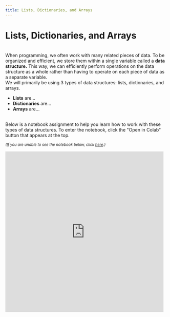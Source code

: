 ```yaml
---
title: Lists, Dictionaries, and Arrays
---
```


# Lists, Dictionaries, and Arrays

<br>
When programming, we often work with many related pieces of data. To be organized and efficient, we store them within a single variable called a <b>data structure.</b> This way, we can efficiently perform operations on the data structure as a whole rather than having to operate on each piece of data as a separate variable.

<br>
We will primarily be using 3 types of data structures: lists, dictionaries, and arrays.
<ul>
<li><b>Lists</b> are...</li>
<li><b>Dictionaries</b> are...</li>
<li><b>Arrays</b> are...</li>
</ul>

<br>
Below is a notebook assignment to help you learn how to work with these types of data structures. To enter the notebook, click the "Open in Colab" button that appears at the top.

<small><i>(If you are unable to see the notebook below, click <a href='https://nbviewer.jupyter.org/github/jpskycak/aihigh/blob/master/intro-to-ai/codingBootcamp_listsDictionariesArrays.ipynb'>here</a>.)</i></small>

<iframe src="https://nbviewer.jupyter.org/github/jpskycak/aihigh/blob/master/intro-to-ai/codingBootcamp_listsDictionariesArrays.ipynb" style="display: block; width: 98%; height: 500px;" frameborder="0" marginheight="0" marginwidth="0" align="center">Loading...</iframe>
